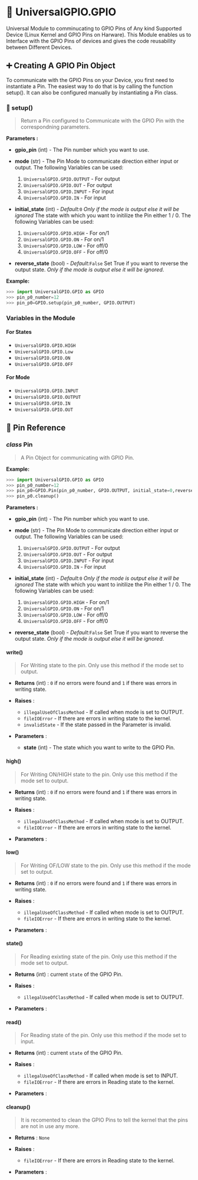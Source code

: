 # 🔮 UniversalGPIO.GPIO

Universal Module to comminucating to GPIO Pins of Any kind Supported Device (Linux Kernel and GPIO Pins on Harware). This Module enables us to Interface with the GPIO Pins of devices and gives the code reusability between Different Devices.

## ➕ Creating A GPIO Pin Object

To communicate with the GPIO Pins on your Device, you first need to instantiate a Pin. The easiest way to do that is by calling the function setup(). It can also be configured manually by instantiating a Pin class.

### 📌 setup()

> Return a Pin configured to Communicate with the GPIO Pin with the correspondning parameters.

**Parameters :**

- **gpio_pin** (int) - The Pin number which you want to use.

- **mode** (str) - The Pin Mode to communicate direction either input or output. The following Variables can be used:
    1. `UniversalGPIO.GPIO.OUTPUT`    - For output
    1. `UniversalGPIO.GPIO.OUT`       - For output
    1. `UniversalGPIO.GPIO.INPUT`     - For input
    1. `UniversalGPIO.GPIO.IN`        - For input

- **initial_state** (int) - *Default:*`0` *Only if the mode is output else it will be ignored* The state with which you want to initilize the Pin either 1 / 0. The following Variables can be used:
    1. `UniversalGPIO.GPIO.HIGH`   - For on/1
    1. `UniversalGPIO.GPIO.ON`     - For on/1
    1. `UniversalGPIO.GPIO.LOW`    - For off/0
    1. `UniversalGPIO.GPIO.OFF`    - For off/0

- **reverse_state** (bool) - *Default:*`False` Set True if you want to reverse the output state. *Only if the mode is output else it will be ignored*.

**Example:**

```python
>>> import UniversalGPIO.GPIO as GPIO
>>> pin_p0_number=12
>>> pin_p0=GPIO.setup(pin_p0_number, GPIO.OUTPUT)
```

### Variables in the Module

#### For States

- `UniversalGPIO.GPIO.HIGH`
- `UniversalGPIO.GPIO.Low`
- `UniversalGPIO.GPIO.ON`
- `UniversalGPIO.GPIO.OFF`

#### For Mode

- `UniversalGPIO.GPIO.INPUT`
- `UniversalGPIO.GPIO.OUTPUT`
- `UniversalGPIO.GPIO.IN`
- `UniversalGPIO.GPIO.OUT`

## 📍 Pin Reference

### *class* Pin

> A Pin Object for communicating with GPIO Pin.

**Example:**

```python
>>> import UniversalGPIO.GPIO as GPIO
>>> pin_p0_number=12
>>> pin_p0=GPIO.Pin(pin_p0_number, GPIO.OUTPUT, initial_state=0,reverse_state=False)
>>> pin_p0.cleanup()
```

**Parameters :**

- **gpio_pin** (int) - The Pin number which you want to use.

- **mode** (str) - The Pin Mode to communicate direction either input or output. The following Variables can be used:
    1. `UniversalGPIO.GPIO.OUTPUT`    - For output
    1. `UniversalGPIO.GPIO.OUT`       - For output
    1. `UniversalGPIO.GPIO.INPUT`     - For input
    1. `UniversalGPIO.GPIO.IN`        - For input

- **initial_state** (int) - *Default:*`0` *Only if the mode is output else it will be ignored* The state with which you want to initilize the Pin either 1 / 0. The following Variables can be used:
    1. `UniversalGPIO.GPIO.HIGH`   - For on/1
    1. `UniversalGPIO.GPIO.ON`     - For on/1
    1. `UniversalGPIO.GPIO.LOW`    - For off/0
    1. `UniversalGPIO.GPIO.OFF`    - For off/0

- **reverse_state** (bool) - *Default:*`False` Set True if you want to reverse the output state. *Only if the mode is output else it will be ignored*.

#### write()

> For Writing state to the pin. Only use this method if the mode set to output.

- **Returns** (int) : `0` if no errors were found and `1` if there was errors in writing state.

- **Raises** :
  - `illegalUseOfClassMethod` - If called when mode is set to OUTPUT.
  - `fileIOError` - If there are errors in writing state to the kernel.
  - `invalidState` - If the state passed in the Parameter is invalid.

- **Parameters** :
  - **state** (int) - The state which you want to write to the GPIO Pin.

#### high()

> For Writing ON/HIGH state to the pin. Only use this method if the mode set to output.

- **Returns** (int) : `0` if no errors were found and `1` if there was errors in writing state.

- **Raises** :
  - `illegalUseOfClassMethod` - If called when mode is set to OUTPUT.
  - `fileIOError` - If there are errors in writing state to the kernel.

- **Parameters** :

#### low()

> For Writing OF/LOW state to the pin. Only use this method if the mode set to output.

- **Returns** (int) : `0` if no errors were found and `1` if there was errors in writing state.

- **Raises** :
  - `illegalUseOfClassMethod` - If called when mode is set to OUTPUT.
  - `fileIOError` - If there are errors in writing state to the kernel.

- **Parameters** :

#### state()

> For Reading exixting state of the pin. Only use this method if the mode set to output.

- **Returns** (int) : current `state` of the GPIO Pin.

- **Raises** :
  - `illegalUseOfClassMethod` - If called when mode is set to OUTPUT.

- **Parameters** :

#### read()

> For Reading state of the pin. Only use this method if the mode set to input.

- **Returns** (int) : current `state` of the GPIO Pin.

- **Raises** :
  - `illegalUseOfClassMethod` - If called when mode is set to INPUT.
  - `fileIOError` - If there are errors in Reading state to the kernel.

- **Parameters** :

#### cleanup()

> It is recomented to clean the GPIO Pins to tell the kernel that the pins are not in use any more.

- **Returns** : `None`

- **Raises** :
  - `fileIOError` - If there are errors in Reading state to the kernel.

- **Parameters** :
